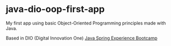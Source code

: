 # java-dio-oop-first-app
My first app using basic Object-Oriented Programming principles made with Java.

Based in DIO (Digital Innovation One) [Java Spring Experience Bootcamp](https://web.dio.me/track/spring-framework-experience)
